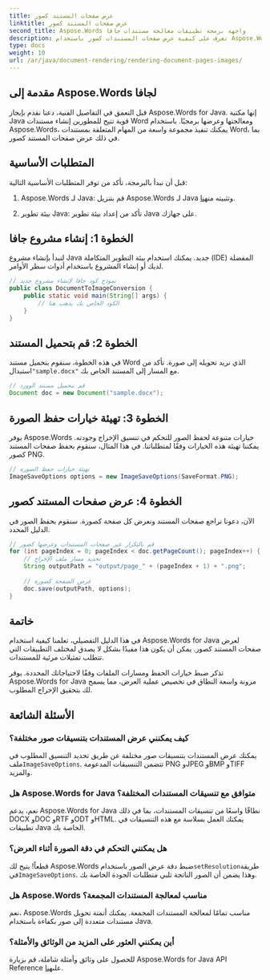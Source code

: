 ```yaml
---
title: عرض صفحات المستند كصور
linktitle: عرض صفحات المستند كصور
second_title: Aspose.Words واجهة برمجة تطبيقات معالجة مستندات جافا
description: تعرف على كيفية عرض صفحات المستندات كصور باستخدام Aspose.Words لـ Java. دليل خطوة بخطوة مع أمثلة التعليمات البرمجية لتحويل المستندات بكفاءة.
type: docs
weight: 10
url: /ar/java/document-rendering/rendering-document-pages-images/
---
```


## مقدمة إلى Aspose.Words لجافا

قبل التعمق في التفاصيل الفنية، دعنا نقدم بإيجاز Aspose.Words for Java. إنها مكتبة Java قوية تتيح للمطورين إنشاء مستندات Word ومعالجتها وعرضها برمجيًا. باستخدام Aspose.Words، يمكنك تنفيذ مجموعة واسعة من المهام المتعلقة بمستندات Word، بما في ذلك عرض صفحات المستند كصور.

## المتطلبات الأساسية

قبل أن نبدأ بالبرمجة، تأكد من توفر المتطلبات الأساسية التالية:

1.  Aspose.Words لـ Java: قم بتنزيل Aspose.Words لـ Java وتثبيته من[هنا](https://releases.aspose.com/words/java/).

2. بيئة تطوير Java: تأكد من إعداد بيئة تطوير Java على جهازك.

## الخطوة 1: إنشاء مشروع جافا

لنبدأ بإنشاء مشروع Java جديد. يمكنك استخدام بيئة التطوير المتكاملة (IDE) المفضلة لديك أو إنشاء المشروع باستخدام أدوات سطر الأوامر.

```java
// نموذج كود جافا لإنشاء مشروع جديد
public class DocumentToImageConversion {
    public static void main(String[] args) {
        // الكود الخاص بك يذهب هنا
    }
}
```

## الخطوة 2: قم بتحميل المستند

في هذه الخطوة، سنقوم بتحميل مستند Word الذي نريد تحويله إلى صورة. تأكد من استبدال`"sample.docx"` مع المسار إلى المستند الخاص بك.

```java
// قم بتحميل مستند الوورد
Document doc = new Document("sample.docx");
```

## الخطوة 3: تهيئة خيارات حفظ الصورة

يوفر Aspose.Words خيارات متنوعة لحفظ الصور للتحكم في تنسيق الإخراج وجودته. يمكننا تهيئة هذه الخيارات وفقًا لمتطلباتنا. في هذا المثال، سنقوم بحفظ صفحات المستند كصور PNG.

```java
// تهيئة خيارات حفظ الصورة
ImageSaveOptions options = new ImageSaveOptions(SaveFormat.PNG);
```

## الخطوة 4: عرض صفحات المستند كصور

الآن، دعونا نراجع صفحات المستند ونعرض كل صفحة كصورة. سنقوم بحفظ الصور في الدليل المحدد.

```java
// قم بالتكرار عبر صفحات المستندات وعرضها كصور
for (int pageIndex = 0; pageIndex < doc.getPageCount(); pageIndex++) {
    // تحديد مسار ملف الإخراج
    String outputPath = "output/page_" + (pageIndex + 1) + ".png";
    
    // عرض الصفحة كصورة
    doc.save(outputPath, options);
}
```

## خاتمة

في هذا الدليل التفصيلي، تعلمنا كيفية استخدام Aspose.Words for Java لعرض صفحات المستند كصور. يمكن أن يكون هذا مفيدًا بشكل لا يصدق لمختلف التطبيقات التي تتطلب تمثيلات مرئية للمستندات.

تذكر ضبط خيارات الحفظ ومسارات الملفات وفقًا لاحتياجاتك المحددة. يوفر Aspose.Words for Java مرونة واسعة النطاق في تخصيص عملية العرض، مما يسمح لك بتحقيق الإخراج المطلوب.

## الأسئلة الشائعة

### كيف يمكنني عرض المستندات بتنسيقات صور مختلفة؟

 يمكنك عرض المستندات بتنسيقات صور مختلفة عن طريق تحديد التنسيق المطلوب في ملف`ImageSaveOptions`. تتضمن التنسيقات المدعومة PNG وJPEG وBMP وTIFF والمزيد.

### هل Aspose.Words for Java متوافق مع تنسيقات المستندات المختلفة؟

نعم، يدعم Aspose.Words for Java نطاقًا واسعًا من تنسيقات المستندات، بما في ذلك DOCX وDOC وRTF وODT وHTML. يمكنك العمل بسلاسة مع هذه التنسيقات في تطبيقات Java الخاصة بك.

### هل يمكنني التحكم في دقة الصورة أثناء العرض؟

 قطعاً! يتيح لك Aspose.Words ضبط دقة عرض الصور باستخدام`setResolution`طريقة في`ImageSaveOptions`. وهذا يضمن أن الصور الناتجة تلبي متطلبات الجودة الخاصة بك.

### هل Aspose.Words مناسب لمعالجة المستندات المجمعة؟

نعم، Aspose.Words مناسب تمامًا لمعالجة المستندات المجمعة. يمكنك أتمتة تحويل مستندات متعددة إلى صور بكفاءة باستخدام Java.

### أين يمكنني العثور على المزيد من الوثائق والأمثلة؟

 للحصول على وثائق وأمثلة شاملة، قم بزيارة Aspose.Words for Java API Reference على[هنا](https://reference.aspose.com/words/java/).